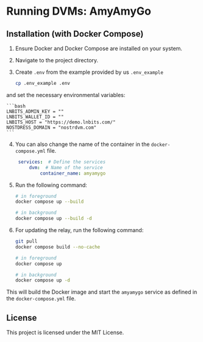 # Running DVMs: AmyAmyGo

## Installation (with Docker Compose)

1. Ensure Docker and Docker Compose are installed on your system.
2. Navigate to the project directory.
3. Create `.env` from the example provided by us `.env_example`

    ```bash
    cp .env_example .env
    ```

and set the necessary environmental variables:

    ```bash
    LNBITS_ADMIN_KEY = ""
    LNBITS_WALLET_ID = ""
    LNBITS_HOST = "https://demo.lnbits.com/"
    NOSTDRESS_DOMAIN = "nostrdvm.com"
    ```

4. You can also change the name of the container in the `docker-compose.yml` file.

   ```yaml
    services:  # Define the services
        dvm:  # Name of the service
            container_name: amyamygo
   ```

5. Run the following command:

   ```sh
   # in foreground
   docker compose up --build

   # in background
   docker compose up --build -d
   ```

6. For updating the relay, run the following command:

   ```sh
   git pull
   docker compose build --no-cache

   # in foreground
   docker compose up

   # in background
   docker compose up -d
   ```

This will build the Docker image and start the `amyamygo` service as defined in the `docker-compose.yml` file. 

## License

This project is licensed under the MIT License.